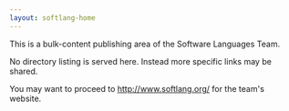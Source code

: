 ```yaml
---
layout: softlang-home
---
```


This is a bulk-content publishing area of the Software Languages Team.

No directory listing is served here. Instead more specific links may be shared.

You may want to proceed to <http://www.softlang.org/> for the team's website.

